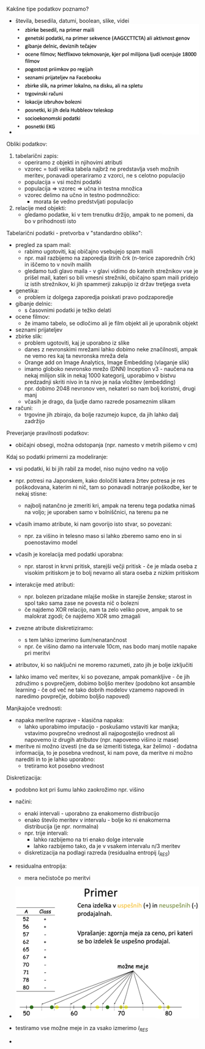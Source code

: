 Kakšne tipe podatkov poznamo?
- števila, besedila, datumi, boolean, slike, videi
- ![500](../../Images3/Pasted%20image%2020250227112612.png)

Obliki podatkov:
1. tabelarični zapis:
	- operiramo z objekti in njihovimi atributi
	- vzorec = tudi velika tabela najbrž ne predstavlja vseh možnih meritev, ponavadi operariramo z vzorci, ne s celotno populacijo
	- populacija = vsi možni podatki
	- populacija => vzorec => učna in testna množica
	- vzorec delimo na učno in testno podmnožico:
		- morata še vedno predstvljati populacijo
2. relacije med objekti:
	- gledamo podatke, ki v tem trenutku držijo, ampak to ne pomeni, da bo v prihodnosti isto

Tabelarični podatki - pretvorba v "standardno obliko":
- pregled za spam mail:
	- rabimo ugotoviti, kaj običajno vsebujejo spam maili
	- npr. mail razbijemo na zaporedja štirih črk (n-terice zaporednih črk) in iščemo to v novih mailih
	- gledamo tudi glavo maila - v glavi vidimo do katerih strežnikov vse je prišel mail, kateri so bili vmesni strežniki, običajno spam maili pridejo iz istih strežnikov, ki jih spammerji zakupijo iz držav tretjega sveta
- genetika:
	- problem iz dolgega zaporedja poiskati pravo podzaporedje
- gibanje delnic:
	- s časovnimi podatki je težko delati
- ocene filmov:
	- že imamo tabelo, se odločimo ali je film objekt ali je uporabnik objekt
- seznami prijateljev
- zbirke slik:
	- problem ugotoviti, kaj je uporabno iz slike
	- danes z nevronskimi mrežami lahko dobimo neke značilnosti, ampak ne vemo res kaj ta nevronska mreža dela
	- Orange add on Image Analytics, Image Embedding (vlaganje slik)
	- imamo globoko nevronsko mrežo (DNN) Inception v3 - naučena na nekaj milijon slik in nekaj 1000 kategorij, uporabimo v bistvu predzadnji skriti nivo in ta nivo je naša vložitev (embedding)
	- npr. dobimo 2048 nevronov ven, nekateri so nam bolj koristni, drugi manj
	- včasih je drago, da ljudje damo razrede posameznim slikam
- računi:
	- trgovine jih zbirajo, da bolje razumejo kupce, da jih lahko dalj zadržijo

Preverjanje pravilnosti podatkov:
- običajni obsegi, možna odstopanja (npr. namesto v metrih pišemo v cm)

Kdaj so podatki primerni za modeliranje:
- vsi podatki, ki bi jih rabil za model, niso nujno vedno na voljo
- npr. potresi na Japonskem, kako določiti katera žrtev potresa je res poškodovana, katerim ni nič, tam so ponavadi notranje poškodbe, ker te nekaj stisne:
	- najbolj natančno je zmeriti kri, ampak na terenu tega podatka nimaš na voljo; je uporaben samo v bolniščnici, na terenu pa ne

- včasih imamo atribute, ki nam govorijo isto stvar, so povezani:
	- npr. za višino in telesno maso si lahko zberemo samo eno in si poenostavimo model
- včasih je korelacija med podatki uporabna:
	- npr. starost in krvni pritisk, starejši večji pritisk - če je mlada oseba z visokim pritiskom je to bolj nevarno ali stara oseba z nizkim pritiskom
- interakcije med atributi:
	- npr. bolezen prizadane mlajše moške in starejše ženske; starost in spol tako sama zase ne povesta nič o bolezni
	- če najdemo XOR relacijo, nam ta zelo veliko pove, ampak to se malokrat zgodi; če najdemo XOR smo zmagali

- zvezne atribute diskretiziramo:
	- s tem lahko izmerimo šum/nenatančnost
	- npr. če višino damo na intervale 10cm, nas bodo manj motile napake pri meritvi
- atributov, ki so naključni ne moremo razumeti, zato jih je bolje izključiti
- lahko imamo več meritev, ki so povezane, ampak pomankljive - če jih združimo s povprečjem, dobimo boljšo meritev (podobno kot ansamble learning - če od več ne tako dobrih modelov vzamemo napovedi in naredimo povprečje, dobimo boljšo napoved)

Manjkajoče vrednosti:
- napaka merilne naprave - klasična napaka:
	- lahko uporabimo imputacijo - poskušamo vstaviti kar manjka; vstavimo povprečno vrednost ali najpogostejšo vrednost ali napovemo iz drugih atributov (npr. napovemo višino iz mase)
- meritve ni možno izvesti (ne da se izmeriti tistega, kar želimo) - dodatna informacija, to je posebna vrednost, ki nam pove, da meritve ni možno narediti in to je lahko uporabno:
	- tretiramo kot posebno vrednost

Diskretizacija:
- podobno kot pri šumu lahko zaokrožimo npr. višino
- načini:
	- enaki intervali - uporabno za enakomerno distribucijo
	- enako število meritev v intervalu - bolje ko ni enakomerna distribucija (je npr. normalna)
	- npr. trije intervali:
		- lahko razbijemo na tri enako dolge intervale
		- lahko razbijemo tako, da je v vsakem intervalu n/3 meritev
	- diskretizacija na podlagi razreda (residualna entropij $I_{RES}$)

- residualna entropija:
	- mera nečistoče po meritvi
- ![500](../../Images3/Pasted%20image%2020250227125738.png)
- testiramo vse možne meje in za vsako izmerimo $I_{RES}$
- 